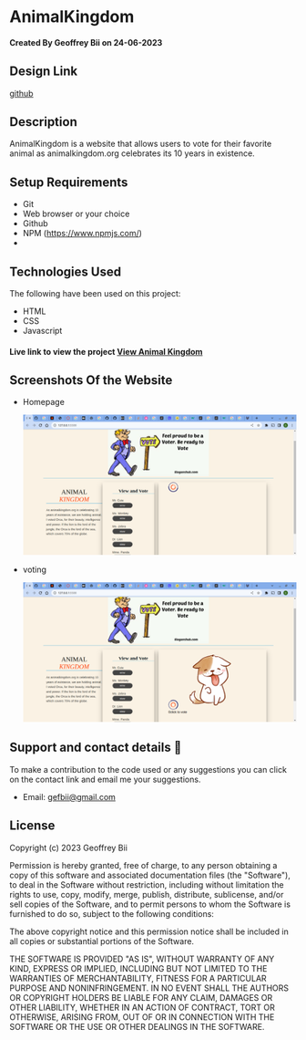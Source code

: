 # AnimalKingdom

#### Created By Geoffrey Bii on 24-06-2023

## Design Link

[github](https://github.com/Bii-teki/phase-1-wk2-code-challenge)

## Description

AnimalKingdom is a website that allows users to vote for their favorite animal as animalkingdom.org celebrates its 10 years in existence.

## Setup Requirements

- Git
- Web browser or your choice
- Github
- NPM (https://www.npmjs.com/)
- 



## Technologies Used

The following have been used on this project:

- HTML
- CSS
- Javascript



#### Live link to view the project <a href="https://bii-teki.github.io/phase-1-wk2-code-challenge/">View Animal Kingdom</a>



## Screenshots Of the Website

- Homepage

  <img src="./images/home.png" />

- voting

   <img src="./images/voting page.png" />



## Support and contact details 🙂

To make a contribution to the code used or any suggestions you can click on the contact link and email me your suggestions.

- Email: gefbii@gmail.com

## License

Copyright (c) 2023 Geoffrey Bii

Permission is hereby granted, free of charge, to any person obtaining a copy
of this software and associated documentation files (the "Software"), to deal
in the Software without restriction, including without limitation the rights
to use, copy, modify, merge, publish, distribute, sublicense, and/or sell
copies of the Software, and to permit persons to whom the Software is
furnished to do so, subject to the following conditions:

The above copyright notice and this permission notice shall be included in all
copies or substantial portions of the Software.

THE SOFTWARE IS PROVIDED "AS IS", WITHOUT WARRANTY OF ANY KIND, EXPRESS OR
IMPLIED, INCLUDING BUT NOT LIMITED TO THE WARRANTIES OF MERCHANTABILITY,
FITNESS FOR A PARTICULAR PURPOSE AND NONINFRINGEMENT. IN NO EVENT SHALL THE
AUTHORS OR COPYRIGHT HOLDERS BE LIABLE FOR ANY CLAIM, DAMAGES OR OTHER
LIABILITY, WHETHER IN AN ACTION OF CONTRACT, TORT OR OTHERWISE, ARISING FROM,
OUT OF OR IN CONNECTION WITH THE SOFTWARE OR THE USE OR OTHER DEALINGS IN THE
SOFTWARE.
